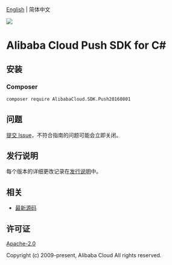 [English](README.md) | 简体中文

![](https://aliyunsdk-pages.alicdn.com/icons/AlibabaCloud.svg)

# Alibaba Cloud Push SDK for C#

## 安装

### Composer

```bash
composer require AlibabaCloud.SDK.Push20160801
```

## 问题

[提交 Issue](https://github.com/aliyun/alibabacloud-csharp-sdk/issues/new)，不符合指南的问题可能会立即关闭。

## 发行说明

每个版本的详细更改记录在[发行说明](./ChangeLog.md)中。

## 相关

* [最新源码](https://github.com/aliyun/alibabacloud-csharp-sdk/)

## 许可证

[Apache-2.0](http://www.apache.org/licenses/LICENSE-2.0)

Copyright (c) 2009-present, Alibaba Cloud All rights reserved.
